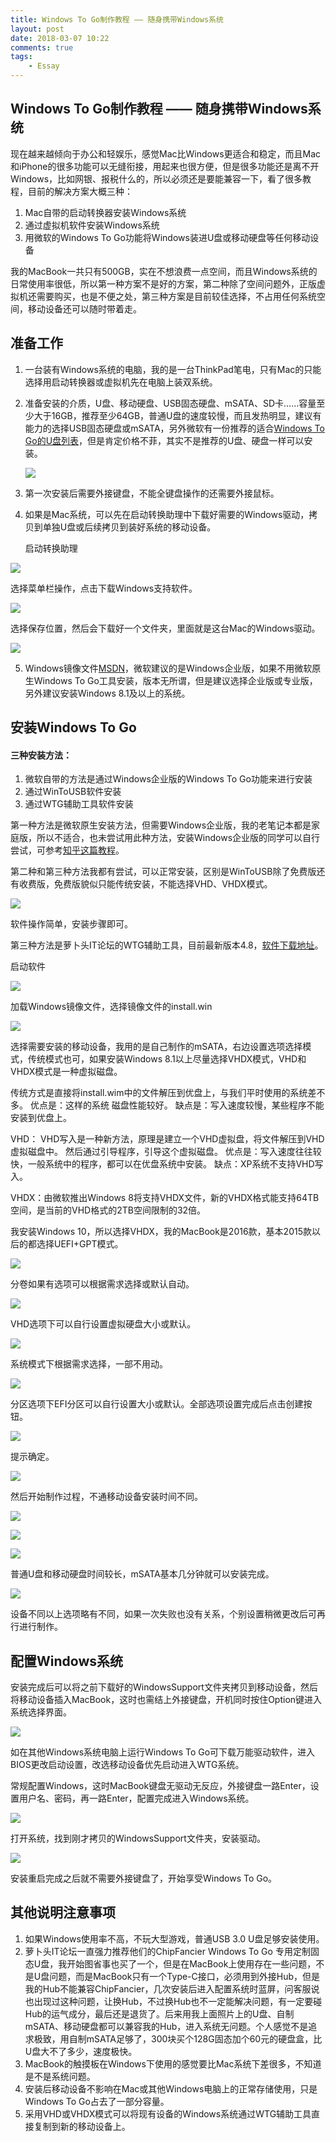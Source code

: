 ```yaml
---
title: Windows To Go制作教程 —— 随身携带Windows系统
layout: post
date: 2018-03-07 10:22
comments: true
tags:  
	- Essay
---
```


## Windows To Go制作教程 —— 随身携带Windows系统

现在越来越倾向于办公和轻娱乐，感觉Mac比Windows更适合和稳定，而且Mac和iPhone的很多功能可以无缝衔接，用起来也很方便，但是很多功能还是离不开Windows，比如网银、报税什么的，所以必须还是要能兼容一下，看了很多教程，目前的解决方案大概三种：

1. Mac自带的启动转换器安装Windows系统
2. 通过虚拟机软件安装Windows系统
3. 用微软的Windows To Go功能将Windows装进U盘或移动硬盘等任何移动设备

我的MacBook一共只有500GB，实在不想浪费一点空间，而且Windows系统的日常使用率很低，所以第一种方案不是好的方案，第二种除了空间问题外，正版虚拟机还需要购买，也是不便之处，第三种方案是目前较佳选择，不占用任何系统空间，移动设备还可以随时带着走。

## 准备工作

1. 一台装有Windows系统的电脑，我的是一台ThinkPad笔电，只有Mac的只能选择用启动转换器或虚拟机先在电脑上装双系统。

2. 准备安装的介质，U盘、移动硬盘、USB固态硬盘、mSATA、SD卡……容量至少大于16GB，推荐至少64GB，普通U盘的速度较慢，而且发热明显，建议有能力的选择USB固态硬盘或mSATA，另外微软有一份推荐的适合[Windows To Go的U盘列表](https://docs.microsoft.com/zh-cn/previous-versions/windows/it-pro/windows-8.1-and-8/hh831833(v=ws.11))，但是肯定价格不菲，其实不是推荐的U盘、硬盘一样可以安装。

   ![](/img/208/3-7/.png)

3. 第一次安装后需要外接键盘，不能全键盘操作的还需要外接鼠标。

4. 如果是Mac系统，可以先在启动转换助理中下载好需要的Windows驱动，拷贝到单独U盘或后续拷贝到装好系统的移动设备。

   启动转换助理

![](/img/208/3-7/b1.png)

选择菜单栏操作，点击下载Windows支持软件。

![](/img/208/3-7/b2.png)

选择保存位置，然后会下载好一个文件夹，里面就是这台Mac的Windows驱动。

![](/img/208/3-7/b3.png)

5. Windows镜像文件[MSDN](https://msdn.itellyou.cn/)，微软建议的是Windows企业版，如果不用微软原生Windows To Go工具安装，版本无所谓，但是建议选择企业版或专业版，另外建议安装Windows 8.1及以上的系统。



## 安装Windows To Go

#### 三种安装方法：

1. 微软自带的方法是通过Windows企业版的Windows To Go功能来进行安装
2. 通过WinToUSB软件安装
3. 通过WTG辅助工具软件安装

第一种方法是微软原生安装方法，但需要Windows企业版，我的老笔记本都是家庭版，所以不适合，也未尝试用此种方法，安装Windows企业版的同学可以自行尝试，可参考[知乎这篇教程](https://www.zhihu.com/question/35253149)。

第二种和第三种方法我都有尝试，可以正常安装，区别是WinToUSB除了免费版还有收费版，免费版貌似只能传统安装，不能选择VHD、VHDX模式。

![](/img/208/3-7/14.png)

软件操作简单，安装步骤即可。

第三种方法是萝卜头IT论坛的WTG辅助工具，目前最新版本4.8，[软件下载地址](http://bbs.luobotou.org/thread-761-1-1.html)。

启动软件

![](/img/208/3-7/1.png)

加载Windows镜像文件，选择镜像文件的install.win

![](/img/208/3-7/2.png)

选择需要安装的移动设备，我用的是自己制作的mSATA，右边设置选项选择模式，传统模式也可，如果安装Windows 8.1以上尽量选择VHDX模式，VHD和VHDX模式是一种虚拟磁盘。

传统方式是直接将install.wim中的文件解压到优盘上，与我们平时使用的系统差不多。
优点是：这样的系统 磁盘性能较好。
缺点是：写入速度较慢，某些程序不能安装到优盘上。

VHD：
VHD写入是一种新方法，原理是建立一个VHD虚拟盘，将文件解压到VHD虚拟磁盘中。
然后通过引导程序，引导这个虚拟磁盘。
优点是：写入速度往往较快，一般系统中的程序，都可以在优盘系统中安装。
缺点：XP系统不支持VHD写入。

VHDX：由微软推出Windows 8将支持VHDX文件，新的VHDX格式能支持64TB空间，是当前的VHD格式的2TB空间限制的32倍。

我安装Windows 10，所以选择VHDX，我的MacBook是2016款，基本2015款以后的都选择UEFI+GPT模式。

![](/img/208/3-7/3.png)

分卷如果有选项可以根据需求选择或默认自动。

![](/img/208/3-7/4.png)

VHD选项下可以自行设置虚拟硬盘大小或默认。

![](/img/208/3-7/6.png)

系统模式下根据需求选择，一部不用动。

![](/img/208/3-7/7.png)

分区选项下EFI分区可以自行设置大小或默认。全部选项设置完成后点击创建按钮。

![](/img/208/3-7/8.png)

提示确定。

![](/img/208/3-7/9.png)

然后开始制作过程，不通移动设备安装时间不同。

![](/img/208/3-7/10.png)

![](/img/208/3-7/11.png)

![](/img/208/3-7/12.png)

普通U盘和移动硬盘时间较长，mSATA基本几分钟就可以安装完成。

![](/img/208/3-7/13.png)

设备不同以上选项略有不同，如果一次失败也没有关系，个别设置稍微更改后可再行进行制作。

## 配置Windows系统

安装完成后可以将之前下载好的WindowsSupport文件夹拷贝到移动设备，然后将移动设备插入MacBook，这时也需结上外接键盘，开机同时按住Option键进入系统选择界面。

![](/img/208/3-7/.png)

如在其他Windows系统电脑上运行Windows To Go可下载万能驱动软件，进入BIOS更改启动设置，改选移动设备优先启动进入WTG系统。

常规配置Windows，这时MacBook键盘无驱动无反应，外接键盘一路Enter，设置用户名、密码，再一路Enter，配置完成进入Windows系统。

![](/img/208/3-7/w1.png)

打开系统，找到刚才拷贝的WindowsSupport文件夹，安装驱动。

![](/img/208/3-7/b4.png)

安装重启完成之后就不需要外接键盘了，开始享受Windows To Go。

## 其他说明注意事项

1. 如果Windows使用率不高，不玩大型游戏，普通USB 3.0 U盘足够安装使用。
2. 萝卜头IT论坛一直强力推荐他们的ChipFancier Windows To Go 专用定制固态U盘，我开始图省事也买了一个，但是在MacBook上使用存在一些问题，不是U盘问题，而是MacBook只有一个Type-C接口，必须用到外接Hub，但是我的Hub不能兼容ChipFancier，几次安装后进入配置系统时蓝屏，问客服说也出现过这种问题，让换Hub，不过换Hub也不一定能解决问题，有一定要碰Hub的运气成分，最后还是退货了。后来用我上面照片上的U盘、自制mSATA、移动硬盘都可以兼容我的Hub，进入系统无问题。个人感觉不是追求极致，用自制mSATA足够了，300块买个128G固态加个60元的硬盘盒，比U盘大不了多少，速度极快。
3. MacBook的触摸板在Windows下使用的感觉要比Mac系统下差很多，不知道是不是系统问题。
4. 安装后移动设备不影响在Mac或其他Windows电脑上的正常存储使用，只是Windows To Go占去了一部分容量。
5. 采用VHD或VHDX模式可以将现有设备的Windows系统通过WTG辅助工具直接复制到新的移动设备上。